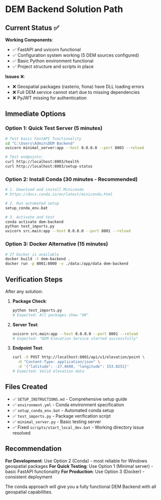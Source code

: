 # DEM Backend Solution Path

## Current Status ✅

**Working Components**:
- ✅ FastAPI and uvicorn functional
- ✅ Configuration system working (5 DEM sources configured)
- ✅ Basic Python environment functional
- ✅ Project structure and scripts in place

**Issues** ❌:
- ❌ Geospatial packages (rasterio, fiona) have DLL loading errors
- ❌ Full DEM service cannot start due to missing dependencies
- ❌ PyJWT missing for authentication

## Immediate Options

### Option 1: Quick Test Server (5 minutes)
```bash
# Test basic FastAPI functionality
cd "C:\Users\Admin\DEM Backend"
uvicorn minimal_server:app --host 0.0.0.0 --port 8003 --reload

# Test endpoints:
curl http://localhost:8003/health
curl http://localhost:8003/setup-status
```

### Option 2: Install Conda (30 minutes - Recommended)
```bash
# 1. Download and install Miniconda
# https://docs.conda.io/en/latest/miniconda.html

# 2. Run automated setup
setup_conda_env.bat

# 3. Activate and test
conda activate dem-backend
python test_imports.py
uvicorn src.main:app --host 0.0.0.0 --port 8001 --reload
```

### Option 3: Docker Alternative (15 minutes)
```bash
# If Docker is available
docker build -t dem-backend .
docker run -p 8001:8000 -v ./data:/app/data dem-backend
```

## Verification Steps

After any solution:

1. **Package Check**:
   ```bash
   python test_imports.py
   # Expected: All packages show "OK"
   ```

2. **Server Test**:
   ```bash
   uvicorn src.main:app --host 0.0.0.0 --port 8001 --reload
   # Expected: "DEM Elevation Service started successfully"
   ```

3. **Endpoint Test**:
   ```bash
   curl -X POST http://localhost:8001/api/v1/elevation/point \
     -H "Content-Type: application/json" \
     -d '{"latitude": -27.4698, "longitude": 153.0251}'
   # Expected: Valid elevation data
   ```

## Files Created

- ✅ `SETUP_INSTRUCTIONS.md` - Comprehensive setup guide
- ✅ `environment.yml` - Conda environment specification
- ✅ `setup_conda_env.bat` - Automated conda setup
- ✅ `test_imports.py` - Package verification script
- ✅ `minimal_server.py` - Basic testing server
- ✅ Fixed `scripts/start_local_dev.bat` - Working directory issue resolved

## Recommendation

**For Development**: Use Option 2 (Conda) - most reliable for Windows geospatial packages
**For Quick Testing**: Use Option 1 (Minimal server) - basic FastAPI functionality
**For Production**: Use Option 3 (Docker) - consistent deployment

The conda approach will give you a fully functional DEM Backend with all geospatial capabilities.